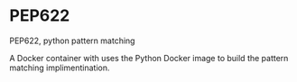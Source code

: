 # PEP622
PEP622, python pattern matching

A Docker container with uses the Python Docker image to build the pattern matching implimentination. 
